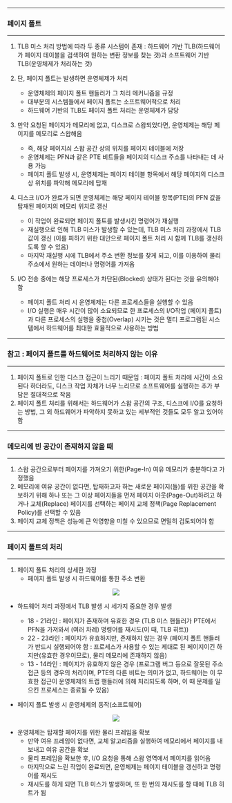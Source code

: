 -----
### 페이지 폴트
-----
1. TLB 미스 처리 방법에 따라 두 종류 시스템이 존재 : 하드웨어 기반 TLB(하드웨어가 페이지 테이블을 검색하여 원하는 변환 정보를 찾는 것)과 소프트웨어 기반 TLB(운영체제가 처리하는 것)
2. 단, 페이지 폴트는 발생하면 운영체제가 처리
   - 운영체제의 페이지 폴트 핸들러가 그 처리 메커니즘을 규정
   - 대부분의 시스템들에서 페이지 폴트는 소프트웨어적으로 처리
   - 하드웨어 기반의 TLB도 페이지 폴트 처리는 운영체제가 담당

3. 만약 요청된 페이지가 메모리에 없고, 디스크로 스왑되었다면, 운영체제는 해당 페이지를 메모리로 스왑해옴
   - 즉, 해당 페이지싀 스왑 공간 상의 위치를 페이지 테이블에 저장
   - 운영체제는 PFN과 같은 PTE 비트들을 페이지의 디스크 주소를 나타내는 데 사용 가능
   - 페이지 폴트 발생 시, 운영체제는 페이지 테이블 항목에서 해당 페이지의 디스크 상 위치를 파악해 메모리에 탑재
  
4. 디스크 I/O가 완료가 되면 운영체제는 해당 페이지 테이블 항목(PTE)의 PFN 값을 탑재된 페이지의 메모리 위치로 갱신
   - 이 작업이 완료되면 페이지 폴트를 발생시킨 명령어가 재실행
   - 재실행으로 인해 TLB 미스가 발생할 수 있는데, TLB 미스 처리 과정에서 TLB 값이 갱신 (이를 피하기 위한 대안으로 페이지 폴트 처리 시 함께 TLB를 갱신하도록 할 수 있음)
   - 마지막 재실행 시에 TLB에서 주소 변환 정보를 찾게 되고, 이를 이용하여 물리 주소에서 원하는 데이터나 명령어를 가져옴

5. I/O 전송 중에는 해당 프로세스가 차단된(Blocked) 상태가 된다는 것을 유의해야 함
   - 페이지 폴트 처리 시 운영체제는 다른 프로세스들을 실행할 수 있음
   - I/O 실행은 매우 시간이 많이 소요되므로 한 프로세스의 I/O작업 (페이지 폴트)과 다른 프로세스의 실행을 중첩(Overlap) 시키는 것은 멀티 프로그램된 시스템에서 하드웨어를 최대한 효율적으로 사용하는 방법

-----
### 참고 : 페이지 폴트를 하드웨어로 처리하지 않는 이유
-----
1. 페이지 폴트로 인한 디스크 접근이 느리기 때문임 : 페이지 폴트 처리에 시간이 소요된다 하더라도, 디스크 작업 자체가 너무 느리므로 소프트웨어를 실행하는 추가 부담은 절대적으로 작음
2. 페이지 폴트 처리를 위해서는 하드웨어가 스왑 공간의 구조, 디스크에 I/O를 요청하는 방법, 그 외 하드웨어가 파악하지 못하고 있는 세부적인 것들도 모두 알고 있어야 함

-----
### 메모리에 빈 공간이 존재하지 않을 때
-----
1. 스왑 공간으로부터 페이지를 가져오기 위한(Page-In) 여유 메모리가 충분하다고 가정했음
2. 메모리에 여유 공간이 없다면, 탑재하고자 하는 새로운 페이지(들)를 위한 공간을 확보하기 위해 하나 또는 그 이상 페이지들을 먼저 페이지 아웃(Page-Out)하려고 하거나 교체(Replace) 페이지를 선택하는 페이지 교체 정책(Page Replacement Policy)를 선택할 수 있음
3. 페이지 교체 정책은 성능에 큰 악영향을 미칠 수 있으므로 면밀히 검토되어야 함

-----
### 페이지 폴트의 처리
-----
1. 페이지 폴트 처리의 상세한 과정
   - 페이지 폴트 발생 시 하드웨어를 통한 주소 변환
<div align="center">
<img src="https://github.com/user-attachments/assets/f4f1ec54-e3bb-4ba3-9dfb-babeea1fceb6">
</div>

   - 하드웨어 처리 과정에서 TLB 발생 시 세가지 중요한 경우 발생
     + 18 - 21라인 : 페이지가 존재하며 유효한 경우 (TLB 미스 핸들러가 PTE에서 PFN을 가져와서 (여러 차례) 명령어를 재시도(이 때, TLB 히트))
     + 22 - 23라인 : 페이지가 유효하지만, 존재하지 않는 경우 (페이지 폴트 핸들러가 반드시 실행되어야 함 : 프로세스가 사용할 수 있는 제대로 된 페이지이긴 하지만(유효한 경우이므로), 물리 메모리에 존재하지 않음)
     + 13 - 14라인 : 페이지가 유효하지 않은 경우 (프로그램 버그 등으로 잘못된 주소 접근 등의 경우의 처리이며, PTE의 다른 비트는 의미가 없고, 하드웨어는 이 무효한 접근이 운영체제의 트랩 핸들러에 의해 처리되도록 하며, 이 때 문제를 일으킨 프로세스는 종료될 수 있음)

   - 페이지 폴트 발생 시 운영체제의 동작(소프트웨어)
<div align="center">
<img src="https://github.com/user-attachments/assets/068cfee8-a1b6-4005-982c-8c90f0d9324d">
</div>

   - 운영체제는 탑재할 페이지를 위한 물리 프레임을 확보
     + 만약 여유 프레임이 없다면, 교체 알고리즘을 실행하여 메모리에서 페이지를 내보내고 여유 공간을 확보
     + 물리 프레임을 확보한 후, I/O 요청을 통해 스왑 영역에서 페이지를 읽어옴
     + 마지막으로 느린 작업이 완료되면, 운영체제는 페이지 테이블을 갱신하고 명령어를 재시도
     + 재시도를 하게 되면 TLB 미스가 발생하며, 또 한 번의 재시도를 할 때에 TLB 히트가 됨
